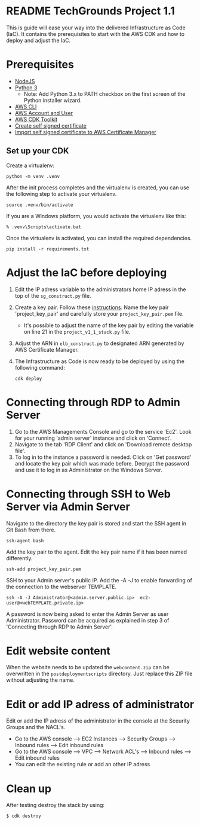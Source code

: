 
# README TechGrounds Project 1.1

This is guide will ease your way into the delivered Infrastructure as Code (IaC). It contains the prerequisites to start with the AWS CDK and how to deploy and adjust the IaC.

# Prerequisites

- [NodeJS](https://cdkworkshop.com/15-prerequisites/300-nodejs.html)
- [Python 3](https://www.python.org/)
  - Note: Add Python 3.x to PATH checkbox on the first screen of the Python installer wizard.
- [AWS CLI](https://docs.aws.amazon.com/cli/latest/userguide/cli-chap-getting-started.html)
- [AWS Account and User](https://docs.aws.amazon.com/cli/latest/userguide/cli-configure-quickstart.html)
- [AWS CDK Toolkit](https://cdkworkshop.com/15-prerequisites/500-toolkit.html)
- [Create self signed certificate](https://linuxize.com/post/creating-a-self-signed-ssl-certificate/)
- [Import self signed certificate to AWS Certificate Manager](https://docs.aws.amazon.com/acm/latest/userguide/import-certificate-api-cli.html)

## Set up your CDK

Create a virtualenv:

```
python -m venv .venv
```

After the init process completes and the virtualenv is created, you can use the following
step to activate your virtualenv.

```
source .venv/bin/activate
```

If you are a Windows platform, you would activate the virtualenv like this:

```
% .venv\Scripts\activate.bat
```

Once the virtualenv is activated, you can install the required dependencies.

```
pip install -r requirements.txt
```

# Adjust the IaC before deploying

1. Edit the IP adress variable to the administrators home IP adress in the top of the `sg_construct.py` file.
2. Create a key pair. Follow these [instructions](https://docs.aws.amazon.com/AWSEC2/latest/UserGuide/create-key-pairs.html). Name the key pair 'project_key_pair' and carefully store your `project_key_pair.pem` file.
   - It's possible to adjust the name of the key pair by editing the variable on line 21 in the `project_v1_1_stack.py` file.
3. Adjust the ARN  in `elb_construct.py` to designated ARN generated by AWS Certificate Manager.
4. The Infrastructure as Code is now ready to be deployed by using the following command:

    ```
    cdk deploy
    ```

# Connecting through RDP to Admin Server

1. Go to the AWS Managements Console and go to the service 'Ec2'. Look for your running 'admin server' instance and click on 'Connect'.
2. Navigate to the tab 'RDP Client' and click on 'Download remote desktop file'.
3. To log in to the instance a password is needed. Click on 'Get password' and locate the key pair which was made before. Decrypt the password and use it to log in as Administrator on the Windows Server.

# Connecting through SSH to Web Server via Admin Server

Navigate to the directory the key pair is stored and start the SSH agent in Git Bash from there.

```
ssh-agent bash
```

Add the key pair to the agent. Edit the key pair name if it has been named differently.

```
ssh-add project_key_pair.pem
```

SSH to your Admin server's public IP. Add the -A -J to enable forwarding of the connection to the webserver TEMPLATE.

```
ssh -A -J Administrator@<admin.server.public.ip>  ec2-user@<webTEMPLATE.private.ip>
```

A password is now being asked to enter the Admin Server as user Administrator. Password can be acquired as explained in step 3 of 'Connecting through RDP to Admin Server'.


# Edit website content

When the website needs to be updated the `webcontent.zip` can be overwritten in the `postdeploymentscripts` directory. Just replace this ZIP file without adjusting the name.

# Edit or add IP adress of administrator

Edit or add the IP adress of the administrator in the console at the Sceurity Groups and the NACL's.
- Go to the AWS console --> EC2 Instances --> Security Groups --> Inbound rules --> Edit inbound rules 
- Go to the AWS console --> VPC --> Network ACL's --> Inbound rules --> Edit inbound rules
- You can edit the existing rule or add an other IP adress

# Clean up
After testing destroy the stack by using:
``` 
$ cdk destroy
```
